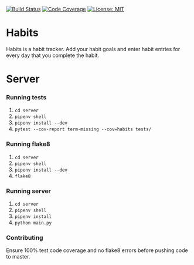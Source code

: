 [![Build Status](https://travis-ci.org/alexpogue/habits.svg?branch=master)](https://travis-ci.org/alexpogue/habits)
[![Code Coverage](https://codecov.io/gh/alexpogue/habits/branch/master/graph/badge.svg)](https://codecov.io/github/alexpogue/habits)
[![License: MIT](https://img.shields.io/badge/License-MIT-yellow.svg)](https://opensource.org/licenses/MIT)

# Habits

Habits is a habit tracker. Add your habit goals and enter habit entries for
every day that you complete the habit.

# Server

### Running tests

1. `cd server`
2. `pipenv shell`
3. `pipenv install --dev`
4. `pytest --cov-report term-missing --cov=habits tests/`

### Running flake8

1. `cd server`
2. `pipenv shell`
3. `pipenv install --dev`
4. `flake8`

### Running server

1. `cd server`
2. `pipenv shell`
3. `pipenv install`
4. `python main.py`

### Contributing

Ensure 100% test code coverage and no flake8 errors before pushing code to
master.
